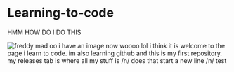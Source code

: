 # Learning-to-code
HMM HOW DO I DO THIS

![freddy mad](https://github.com/VastXanderman/Learning-to-code/assets/168394656/44d1909f-9d28-47d4-b32e-3412a2d41297)
oo i have an image now woooo
lol
i think it is
welcome to the page i learn to code. im also learning github and this is my first repository. my releases tab is where all my stuff is
/n/
does that start a new line
/n/
test